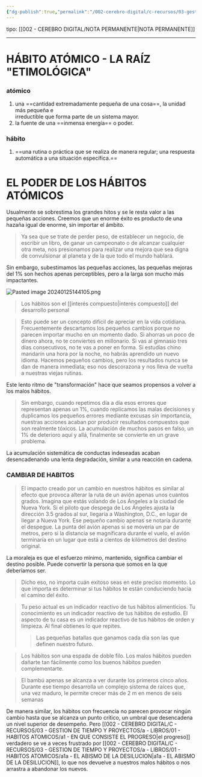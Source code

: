 ```yaml
---
{"dg-publish":true,"permalink":"/002-cerebro-digital/c-recursos/03-gestion-de-tiempo-y-proyectos/a-libros/01-habitos-atomicos/a-habitos-atomicos/"}
---
```


tipo: [[002 - CEREBRO DIGITAL/NOTA PERMANENTE\|NOTA PERMANENTE]]

---
# HÁBITO ATÓMICO - LA RAÍZ "ETIMOLÓGICA"

### atómico

1.  una ==cantidad extremadamente pequeña de una cosa==, la unidad más pequeña e  
    irreductible que forma parte de un sistema mayor.
2.  la fuente de una ==inmensa energía== o poder.

### hábito

1.  ==una rutina o práctica que se realiza de manera regular; una respuesta automática a una situación específica.==

# EL PODER DE LOS HÁBITOS ATÓMICOS
Usualmente se sobrestima los grandes hitos y se le resta valor a las pequeñas acciones.
Creemos que un enorme éxito es producto de una hazaña igual de enorme, sin importar el ámbito.

> Ya sea que se trate de perder peso, de establecer un negocio, de escribir un libro, de ganar un campeonato o de alcanzar cualquier otra meta, nos presionamos para realizar una mejora que sea digna de convulsionar al planeta y de la que todo el mundo hablará.

Sin embargo, subestimamos las pequeñas acciones, las pequeñas mejoras del 1% son hechos apenas perceptibles, pero a la larga son mucho más impactantes.

![Pasted image 20240125144105.png](/img/user/900%20-%20ANEXO/Pasted%20image%2020240125144105.png)
>Los hábitos son el [[interés compuesto\|interés compuesto]] del desarrollo personal

> Esto puede ser un concepto difícil de apreciar en la vida cotidiana. Frecuentemente descartamos los pequeños cambios porque no parecen importar mucho en un momento dado. Si ahorras un poco de dinero ahora, no te conviertes en millonario. Si vas al gimnasio tres días consecutivos, no te vas a poner en forma. Si estudias chino mandarín una hora por la noche, no habrás aprendido un nuevo idioma. Hacemos pequeños cambios, pero los resultados nunca se dan de manera inmediata; eso nos descorazona y nos lleva de vuelta a nuestras viejas rutinas.

Este lento ritmo de "transformación" hace que seamos propensos a volver a los malos hábitos.

>Sin embargo, cuando repetimos día a día esos errores que representan apenas un 1%, cuando replicamos las malas decisiones y duplicamos los pequeños errores mediante excusas sin importancia, nuestras acciones acaban por producir resultados compuestos que son realmente tóxicos. La acumulación de muchos pasos en falso, un 1% de deterioro aquí y allá, finalmente se convierte en un grave problema.

La acumulación sistemática de conductas indeseadas acaban desencadenando una lenta degradación, similar a una reacción en cadena.

### CAMBIAR DE HABITOS
> El impacto creado por un cambio en nuestros hábitos es similar al efecto que provoca alterar la ruta de un avión apenas unos cuantos grados. Imagina que estás volando de Los Ángeles a la ciudad de Nueva York. Si el piloto que despega de Los Ángeles ajusta la dirección 3.5 grados al sur, llegaría a Washington, D.C., en lugar de llegar a Nueva York. Ese pequeño cambio apenas se notaría durante el despegue. La punta del avión apenas si se movería un par de metros, pero si la distancia se magnificara durante el vuelo, el avión terminaría en un lugar que está a cientos de kilómetros del destino original.

La moraleja es que el esfuerzo mínimo, mantenido, significa cambiar el destino posible. Puede convertir la persona que somos en la que deberíamos ser.

> Dicho eso, no importa cuán exitoso seas en este preciso momento. Lo que importa es determinar si tus hábitos te están conduciendo hacia el camino del éxito.

>Tu peso actual es un indicador reactivo de tus hábitos alimenticios. Tu conocimiento es un indicador reactivo de tus hábitos de estudio. El aspecto de tu casa es un indicador reactivo de tus hábitos de orden y limpieza. Al final obtienes lo que repites.
>>Las pequeñas batallas que ganamos cada día son las que definen nuestro futuro.

> Los hábitos son una espada de doble filo. Los malos hábitos pueden dañarte tan fácilmente como los buenos hábitos pueden complementarte.

>El bambú apenas se alcanza a ver durante los primeros cinco años. Durante ese tiempo desarrolla un complejo sistema de raíces que, una vez maduro, le permite crecer más de 2 m en menos de seis semanas

De manera similar, los hábitos con frecuencia no parecen provocar ningún cambio hasta que se alcanza un punto crítico, un umbral que desencadena un nivel superior de desempeño. Pero [[002 - CEREBRO DIGITAL/C - RECURSOS/03 - GESTION DE TIEMPO Y PROYECTOS/a - LIBROS/01 - HABITOS ATOMICOS/a1 - EN QUE CONSISTE EL PROGRESO\|el progreso]] verdadero se ve a veces frustrado por [[002 - CEREBRO DIGITAL/C - RECURSOS/03 - GESTION DE TIEMPO Y PROYECTOS/a - LIBROS/01 - HABITOS ATOMICOS/a1a - EL ABISMO DE LA DESILUCION\|a1a - EL ABISMO DE LA DESILUCION]], lo que nos devuelve a nuestros malos hábitos o nos arrastra a abandonar los nuevos.


